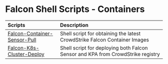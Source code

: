 # Falcon Shell Scripts - Containers

| Scripts | Description |
|:-|:-|
| [Falcon-Container-Sensor-Pull](falcon-container-sensor-pull) | Shell script for obtaining the latest CrowdStrike Falcon Container Images |
| [Falcon-K8s-Cluster-Deploy](falcon-k8s-cluster-deploy) | Shell script for deploying both Falcon Sensor and KPA from CrowdStrike registry |

